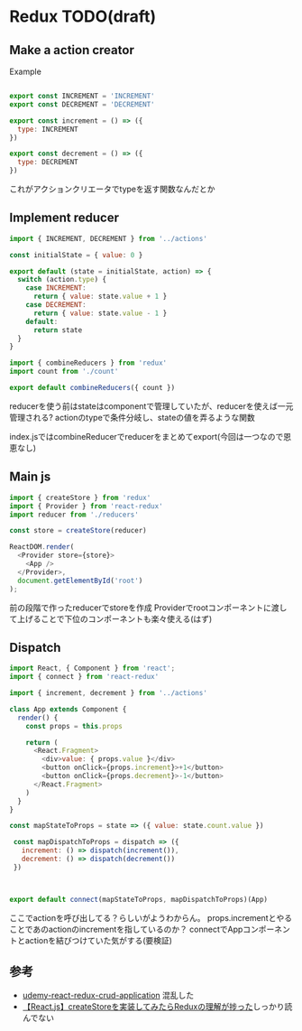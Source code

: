# Redux TODO(draft)

## Make a action creator

Example
``` javacript:action/index.js

export const INCREMENT = 'INCREMENT'
export const DECREMENT = 'DECREMENT'

export const increment = () => ({
  type: INCREMENT
})

export const decrement = () => ({
  type: DECREMENT
})
```
これがアクションクリエータでtypeを返す関数なんだとか


## Implement reducer

``` javascript:reducers/count.js
import { INCREMENT, DECREMENT } from '../actions'

const initialState = { value: 0 }

export default (state = initialState, action) => {
  switch (action.type) {
    case INCREMENT:
      return { value: state.value + 1 }
    case DECREMENT:
      return { value: state.value - 1 }
    default:
      return state
  }
}
```

```javascript:reducers/index.js
import { combineReducers } from 'redux'
import count from './count'

export default combineReducers({ count })
```



reducerを使う前はstateはcomponentで管理していたが、reducerを使えば一元管理される?
actionのtypeで条件分岐し、stateの値を弄るような関数

index.jsではcombineReducerでreducerをまとめてexport(今回は一つなので恩恵なし)

## Main js
```javascript:index.js
import { createStore } from 'redux'
import { Provider } from 'react-redux'
import reducer from './reducers'

const store = createStore(reducer)

ReactDOM.render(
  <Provider store={store}>
    <App />
  </Provider>,
  document.getElementById('root')
);
```
前の段階で作ったreducerでstoreを作成
Providerでrootコンポーネントに渡して上げることで下位のコンポーネントも楽々使える(はず)

## Dispatch

```javascript:app.js
import React, { Component } from 'react';
import { connect } from 'react-redux'

import { increment, decrement } from '../actions'

class App extends Component {
  render() {
    const props = this.props

    return (
      <React.Fragment>
        <div>value: { props.value }</div>
        <button onClick={props.increment}>+1</button>
        <button onClick={props.decrement}>-1</button>
      </React.Fragment>
    )
  }
}

const mapStateToProps = state => ({ value: state.count.value })

 const mapDispatchToProps = dispatch => ({
   increment: () => dispatch(increment()),
   decrement: () => dispatch(decrement())
 })



export default connect(mapStateToProps, mapDispatchToProps)(App)
```

ここでactionを呼び出してる？らしいがようわからん。
props.incrementとやることであのactionのincrementを指しているのか？
connectでAppコンポーネントとactionを結びつけていた気がする(要検証)




## 参考
- [udemy-react-redux-crud-application](https://github.com/gipcompany/udemy-react-redux-crud-application) 混乱した
- [【React.js】createStoreを実装してみたらReduxの理解が捗った](https://qiita.com/miyarappo/items/30fff8d23704e92211b7)しっかり読んでない






